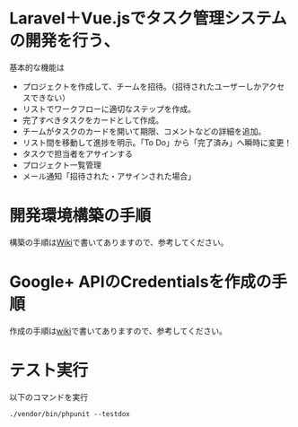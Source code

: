 # Laravel＋Vue.jsでタスク管理システムの開発を行う、   
基本的な機能は  
- プロジェクトを作成して、チームを招待。（招待されたユーザーしかアクセスできない）  
- リストでワークフローに適切なステップを作成。  
- 完了すべきタスクをカードとして作成。  
- チームがタスクのカードを開いて期限、コメントなどの詳細を追加。  
- リスト間を移動して進捗を明示。「To Do」から「完了済み」へ瞬時に変更！  
- タスクで担当者をアサインする  
- プロジェクト一覧管理  
- メール通知「招待された・アサインされた場合」  

# 開発環境構築の手順
構築の手順は[Wiki](https://github.com/dachoa1995/task-management/wiki/%E9%96%8B%E7%99%BA%E7%92%B0%E5%A2%83%E6%A7%8B%E7%AF%89%E3%81%AE%E6%89%8B%E9%A0%86)で書いてありますので、参考してください。

# Google+ APIのCredentialsを作成の手順
作成の手順は[wiki](https://github.com/dachoa1995/task-management/wiki/Google--API-Credential)で書いてありますので、参考してください。

# テスト実行
以下のコマンドを実行
```
./vendor/bin/phpunit --testdox
```
